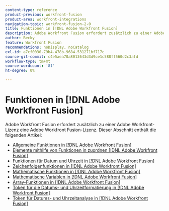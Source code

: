 ```yaml
---
content-type: reference
product-previous: workfront-fusion
product-area: workfront-integrations
navigation-topic: workfront-fusion-2-0
title: Funktionen in [!DNL Adobe Workfront Fusion]
description: Adobe Workfront Fusion erfordert zusätzlich zu einer Adobe Workfront-Lizenz eine Adobe Workfront Fusion-Lizenz.
author: Becky
feature: Workfront Fusion
recommendations: noDisplay, noCatalog
exl-id: a7cf0030-79b4-478b-9684-531271bf717c
source-git-commit: c4e5aea70a8013643d3d9ce1c588ff560d2c3afd
workflow-type: tm+mt
source-wordcount: '81'
ht-degree: 0%

---
```


# Funktionen in [!DNL Adobe Workfront Fusion]

Adobe Workfront Fusion erfordert zusätzlich zu einer Adobe Workfront-Lizenz eine Adobe Workfront Fusion-Lizenz.
Dieser Abschnitt enthält die folgenden Artikel:

* [Allgemeine Funktionen in [!DNL Adobe Workfront Fusion]](../../workfront-fusion/functions/general-functions.md)
* [Elemente mithilfe von Funktionen in zuordnen [!DNL Adobe Workfront Fusion]](../../workfront-fusion/functions/map-using-functions.md)
* [Funktionen für Datum und Uhrzeit in [!DNL Adobe Workfront Fusion]](../../workfront-fusion/functions/date-and-time-functions.md)
* [Zeichenfolgenfunktionen in [!DNL Adobe Workfront Fusion]](../../workfront-fusion/functions/string-functions.md)
* [Mathematische Funktionen in [!DNL Adobe Workfront Fusion]](../../workfront-fusion/functions/math-functions.md)
* [Mathematische Variablen in [!DNL Adobe Workfront Fusion]](../../workfront-fusion/functions/math-variables.md)
* [Array-Funktionen in [!DNL Adobe Workfront Fusion]](../../workfront-fusion/functions/array-functions.md)
* [Token für die Datums- und Uhrzeitformatierung in [!DNL Adobe Workfront Fusion]](../../workfront-fusion/functions/tokens-for-date-and-time-formatting.md)
* [Token für Datums- und Uhrzeitanalyse in [!DNL Adobe Workfront Fusion]](../../workfront-fusion/functions/tokens-for-date-and-time-parsing.md)
